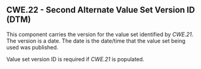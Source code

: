 ## CWE.22 - Second Alternate Value Set Version ID (DTM)

This component carries the version for the value set identified by _CWE.21_. The version is a date. The date is the date/time that the value set being used was published.

Value set version ID is required if _CWE.21_ is populated.
